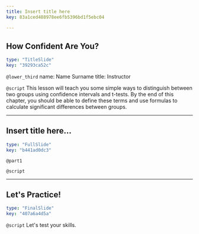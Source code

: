 ```yaml
---
title: Insert title here
key: 83a1ced488978ee6fb5396bd1f5ebc04

---
```

## How Confident Are You?

```yaml
type: "TitleSlide"
key: "39293ca52c"
```

`@lower_third`
name: Name Surname
title: Instructor


`@script`
This lesson will teach you some simple ways to distinguish between two groups using confidence intervals and t-tests. By the end of this chapter, you should be able to define these terms and use formulas to calculate significant differences between groups.


---
## Insert title here...

```yaml
type: "FullSlide"
key: "b441ad0dc3"
```

`@part1`



`@script`



---
## Let's Practice!

```yaml
type: "FinalSlide"
key: "407a6a4d5a"
```

`@script`
Let's test your skills.

